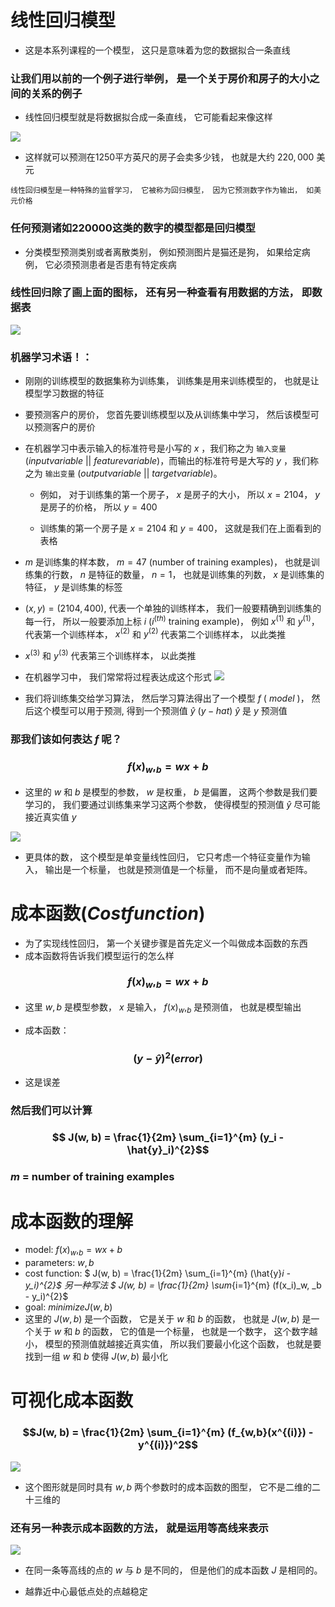 # 线性回归模型

- 这是本系列课程的一个模型， 这只是意味着为您的数据拟合一条直线

### 让我们用以前的一个例子进行举例， 是一个关于房价和房子的大小之间的关系的例子

- 线性回归模型就是将数据拟合成一条直线， 它可能看起来像这样

![](../image/线性回归模型/3.png)

- 这样就可以预测在1250平方英尺的房子会卖多少钱， 也就是大约 $220,000$ 美元
  
`线性回归模型是一种特殊的监督学习， 它被称为回归模型， 因为它预测数字作为输出， 如美元价格`

### 任何预测诸如220000这类的数字的模型都是回归模型

- 分类模型预测类别或者离散类别， 例如预测图片是猫还是狗， 如果给定病例， 它必须预测患者是否患有特定疾病

### 线性回归除了画上面的图标， 还有另一种查看有用数据的方法， 即数据表

![](../image/线性回归模型/4.png)

### 机器学习术语！：
- 刚刚的训练模型的数据集称为训练集， 训练集是用来训练模型的， 也就是让模型学习数据的特征

- 要预测客户的房价， 您首先要训练模型以及从训练集中学习， 然后该模型可以预测客户的房价

- 在机器学习中表示输入的标准符号是小写的 $x$ ，我们称之为 `输入变量` ($input variable$ || $feature variable$)，而输出的标准符号是大写的 $y$ ，我们称之为 `输出变量` ($output variable$ || $target variable$)。
  - 例如， 对于训练集的第一个房子， $x$ 是房子的大小， 所以 $x = 2104$， $y$ 是房子的价格， 所以 $y = 400$
  
  - 训练集的第一个房子是 $x = 2104$ 和 $y = 400$， 这就是我们在上面看到的表格
  
- $m$ 是训练集的样本数， $m = 47$ (number of training examples)， 也就是训练集的行数， $n$ 是特征的数量， $n = 1$， 也就是训练集的列数， $x$ 是训练集的特征， $y$ 是训练集的标签

- $(x, y)=(2104, 400)$, 代表一个单独的训练样本， 我们一般要精确到训练集的每一行， 所以一般要添加上标 $i$ ($i^{(th)}$ training example)， 例如 $x^{(1)}$ 和 $y^{(1)}$， 代表第一个训练样本， $x^{(2)}$ 和 $y^{(2)}$ 代表第二个训练样本， 以此类推
- $x^{(3)}$ 和 $y^{(3)}$ 代表第三个训练样本， 以此类推


- 在机器学习中， 我们常常将过程表达成这个形式
![](../image/线性回归模型/5.png)
- 我们将训练集交给学习算法， 然后学习算法得出了一个模型 $f$ ( $model$ )， 然后这个模型可以用于预测, 得到一个预测值 $\hat y$ ($y-hat$) $\hat y$ 是 $y$ 预测值
  
### 那我们该如何表达 $f$ 呢？

### $$ f(x)_w, _b = wx + b $$

- 这里的 $w$ 和 $b$ 是模型的参数， $w$ 是权重， $b$ 是偏置， 这两个参数是我们要学习的， 我们要通过训练集来学习这两个参数， 使得模型的预测值 $\hat y$ 尽可能接近真实值 $y$

![](../image/线性回归模型/6.png)

- 更具体的数， 这个模型是单变量线性回归， 它只考虑一个特征变量作为输入， 输出是一个标量， 也就是预测值是一个标量， 而不是向量或者矩阵。


# 成本函数($Costfunction$)

- 为了实现线性回归， 第一个关键步骤是首先定义一个叫做成本函数的东西
- 成本函数将告诉我们模型运行的怎么样
### $$ f(x)_w, _b = wx + b $$

- 这里 $w, b$ 是模型参数， $x$ 是输入， $f(x)_w, _b$ 是预测值， 也就是模型输出


- 成本函数：
### $$ (y - \hat{y})^{2} (error)$$

- 这是误差

### 然后我们可以计算

### $$ J(w, b) = \frac{1}{2m} \sum_{i=1}^{m} (y_i - \hat{y}_i)^{2}$$
### $m$ = number of training examples


# 成本函数的理解

- model:
  $f(x)_w, _b = wx + b$
- parameters: 
  $w, b$
- cost function:
  $ J(w, b) = \frac{1}{2m} \sum_{i=1}^{m} (\hat{y}_i - y_i)^{2}$
  另一种写法
  $ J(w, b) = \frac{1}{2m} \sum_{i=1}^{m} (f(x_i)_w, _b - y_i)^{2}$
- goal:
   $minimize J(w, b)$
- 这里的 $J(w, b)$ 是一个函数， 它是关于 $w$ 和 $b$ 的函数， 也就是 $J(w, b)$ 是一个关于 $w$ 和 $b$ 的函数， 它的值是一个标量， 也就是一个数字， 这个数字越小， 模型的预测值就越接近真实值， 所以我们要最小化这个函数， 也就是要找到一组 $w$ 和 $b$ 使得 $J(w, b)$ 最小化

# 可视化成本函数

### $$J(w, b) = \frac{1}{2m} \sum_{i=1}^{m} (f_{w,b}(x^{(i)}) - y^{(i)})^2$$

![](../image/线性回归模型/7.png)

- 这个图形就是同时具有 $w, b$ 两个参数时的成本函数的图型， 它不是二维的二十三维的

### 还有另一种表示成本函数的方法， 就是运用等高线来表示

![](../image/线性回归模型/8.png)

- 在同一条等高线的点的 $w$ 与 $b$ 是不同的， 但是他们的成本函数 $J$ 是相同的。

- 越靠近中心最低点处的点越稳定

